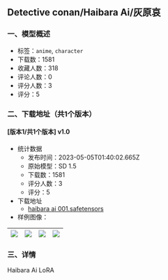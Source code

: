 ## Detective conan/Haibara Ai/灰原哀
### 一、模型概述

- 标签：`anime`, `character`
- 下载数：1581
- 收藏人数：318
- 评论人数：0
- 评分人数：3
- 评分：5

### 二、下载地址（共1个版本）

#### [版本1/共1个版本] v1.0

- 统计数据
  - 发布时间：2023-05-05T01:40:02.665Z
  - 原始模型：SD 1.5
  - 下载数：1581
  - 评分人数：3
  - 评分：5
- 下载地址
  - [haibara ai 001.safetensors](https://civitai.com/api/download/models/62653)
- 样例图像：

| <img src="https://image.civitai.com/xG1nkqKTMzGDvpLrqFT7WA/66111de6-7a35-4013-b66a-0d5af251beb3/width=450/689602.jpeg" /> | <img src="https://image.civitai.com/xG1nkqKTMzGDvpLrqFT7WA/310cddca-985d-48e3-a151-f164b8248f20/width=450/689609.jpeg" /> | <img src="https://image.civitai.com/xG1nkqKTMzGDvpLrqFT7WA/780d1a3b-0a3e-406c-987c-200db5075681/width=450/689603.jpeg" /> | <img src="https://image.civitai.com/xG1nkqKTMzGDvpLrqFT7WA/a8537c33-0814-431d-ad6e-209cf7544c03/width=450/689605.jpeg" /> |
| ---- | ---- | ---- | ---- |


### 三、详情
<p>Haibara Ai LoRA</p>
